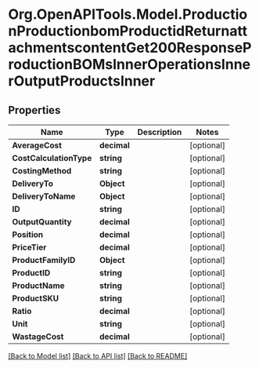 # Org.OpenAPITools.Model.ProductionProductionbomProductidReturnattachmentscontentGet200ResponseProductionBOMsInnerOperationsInnerOutputProductsInner

## Properties

Name | Type | Description | Notes
------------ | ------------- | ------------- | -------------
**AverageCost** | **decimal** |  | [optional] 
**CostCalculationType** | **string** |  | [optional] 
**CostingMethod** | **string** |  | [optional] 
**DeliveryTo** | **Object** |  | [optional] 
**DeliveryToName** | **Object** |  | [optional] 
**ID** | **string** |  | [optional] 
**OutputQuantity** | **decimal** |  | [optional] 
**Position** | **decimal** |  | [optional] 
**PriceTier** | **decimal** |  | [optional] 
**ProductFamilyID** | **Object** |  | [optional] 
**ProductID** | **string** |  | [optional] 
**ProductName** | **string** |  | [optional] 
**ProductSKU** | **string** |  | [optional] 
**Ratio** | **decimal** |  | [optional] 
**Unit** | **string** |  | [optional] 
**WastageCost** | **decimal** |  | [optional] 

[[Back to Model list]](../README.md#documentation-for-models) [[Back to API list]](../README.md#documentation-for-api-endpoints) [[Back to README]](../README.md)

